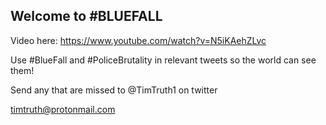 ## Welcome to #BLUEFALL

Video here:  https://www.youtube.com/watch?v=N5iKAehZLvc

Use #BlueFall and #PoliceBrutality in relevant tweets so the world can see them!

Send any that are missed to @TimTruth1 on twitter

timtruth@protonmail.com
